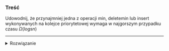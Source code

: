 ### Treść
Udowodnij, że przynajmniej jedna z operacji min, deletemin lub insert wykonywanych na kolejce priorytetowej wymaga w najgorszym przypadku czasu $\Omega(logsn)$

------
<details><summary>Rozwiązanie</summary>
<p>
